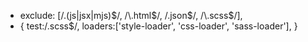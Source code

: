 * exclude: [/\.(js|jsx|mjs)$/, /\.html$/, /\.json$/, /\.scss$/],
* {
            test:/\.scss$/,
            loaders:['style-loader', 'css-loader', 'sass-loader'],
          }
